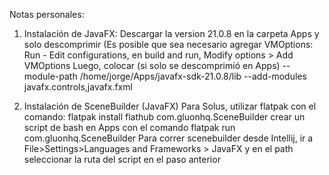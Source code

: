 Notas personales: 
1. Instalación de JavaFX:
       Descargar la version 21.0.8 en la carpeta Apps y solo descomprimir
       (Es posible que sea necesario agregar VMOptions:
       Run - Edit configurations, en build and run, Modify options > Add VMOptions
       Luego, colocar (si solo se descomprimió en Apps)
       --module-path
       /home/jorge/Apps/javafx-sdk-21.0.8/lib
       --add-modules
       javafx.controls,javafx.fxml
   
3. Instalación de SceneBuilder (JavaFX)
    Para Solus, utilizar flatpak con el comando: flatpak install flathub com.gluonhq.SceneBuilder
    crear un script de bash en Apps con el comando flatpak run com.gluonhq.SceneBuilder
    Para correr scenebuilder desde Intellij, ir a File>Settings>Languages and Frameworks > JavaFX y en el path seleccionar la ruta del script en el paso anterior
